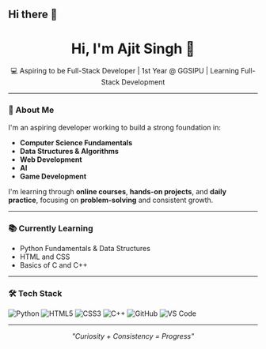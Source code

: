 ## Hi there 👋<!-- Title -->
<h1 align="center">Hi, I'm Ajit Singh 👋</h1>
<p align="center">💻 Aspiring to be Full-Stack Developer | 1st Year @ GGSIPU | Learning Full-Stack Development</p>

---

### 🌟 About Me  
I'm an aspiring developer working to build a strong foundation in:  
- **Computer Science Fundamentals**  
- **Data Structures & Algorithms**  
- **Web Development**
- **AI**
- **Game Development**

I'm learning through **online courses**, **hands-on projects**, and **daily practice**, focusing on **problem-solving** and consistent growth.

---

### 📚 Currently Learning  
- Python Fundamentals & Data Structures  
- HTML and CSS  
- Basics of C and C++

---

### 🛠️ Tech Stack  
![Python](https://img.shields.io/badge/Python-3670A0?style=flat&logo=python&logoColor=white)
![HTML5](https://img.shields.io/badge/HTML5-E34F26?style=flat&logo=html5&logoColor=white)
![CSS3](https://img.shields.io/badge/CSS3-1572B6?style=flat&logo=css3&logoColor=white)
![C++](https://img.shields.io/badge/C++-00599C?style=flat&logo=cplusplus&logoColor=white)
![GitHub](https://img.shields.io/badge/GitHub-181717?style=flat&logo=github)
![VS Code](https://img.shields.io/badge/VS_Code-007ACC?style=flat&logo=visual-studio-code)

---

<p align="center"><i>"Curiosity + Consistency = Progress"</i></p>
<!--
**ajit-singh07/ajit-singh07** is a ✨ _special_ ✨ repository because its `README.md` (this file) appears on your GitHub profile.

Here are some ideas to get you started:

- 🔭 I’m currently working on ...
- 🌱 I’m currently learning ...
- 👯 I’m looking to collaborate on ...
- 🤔 I’m looking for help with ...
- 💬 Ask me about ...
- 📫 How to reach me: ...
- 😄 Pronouns: ...
- ⚡ Fun fact: ...
-->
